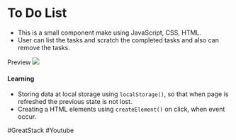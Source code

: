 # To Do List
- This is a small component make using JavaScript, CSS, HTML.
- User can list the tasks and scratch the completed tasks and also can remove the tasks.

Preview
![](image.png)


#### Learning
- Storing data at local storage using `localStorage()`, so that when page is refreshed the previous state is not lost.
- Creating a HTML elements using `createElement()` on click, when event occur. 


\#GreatStack \#Youtube
